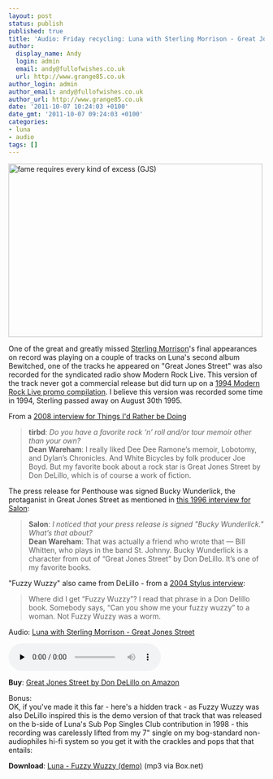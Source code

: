 ```yaml
---
layout: post
status: publish
published: true
title: 'Audio: Friday recycling: Luna with Sterling Morrison - Great Jones Street '
author:
  display_name: Andy
  login: admin
  email: andy@fullofwishes.co.uk
  url: http://www.grange85.co.uk
author_login: admin
author_email: andy@fullofwishes.co.uk
author_url: http://www.grange85.co.uk
date: '2011-10-07 10:24:03 +0100'
date_gmt: '2011-10-07 09:24:03 +0100'
categories:
- luna
- audio
tags: []
---
```

<p><a href="http://www.flickr.com/photos/vanz/3075246522/" title="fame requires every kind of excess (GJS) by vanz, on Flickr"><img class="aligncenter" src="https://farm4.static.flickr.com/3163/3075246522_692cb5de54.jpg" width="500" height="341" alt="fame requires every kind of excess (GJS)"></a></p>
<p>One of the great and greatly missed <a href="http://en.wikipedia.org/wiki/Sterling_Morrison">Sterling Morrison</a>'s final appearances on record was playing on a couple of tracks on Luna's second album <span class="removed_link" title="https://www.fullofwishes.co.uk/database/wiki/Bewitched_(album)">Bewitched</span>, one of the tracks he appeared on "Great Jones Street" was also recorded for the syndicated radio show Modern Rock Live. This version of the track never got a commercial release but did turn up on a <a href="http://www.toriamosdiscography.info/radiocomps/fmqb.html">1994 Modern Rock Live promo compilation</a>. I believe this version was recorded some time in 1994, Sterling passed away on August 30th 1995.</p>
<p>From a <a href="http://tirbd.com/2008/05/monday-interview-dean-wareham/">2008 interview for Things I'd Rather be Doing</a></p>
<blockquote><p><strong>tirbd</strong>: <em>Do you have a favorite rock ‘n’ roll and/or tour memoir other than your own?</em><br />
<strong>Dean Wareham</strong>: I really liked Dee Dee Ramone’s memoir, Lobotomy, and Dylan’s Chronicles. And White Bicycles by folk producer Joe Boyd. But my favorite book about a rock star is Great Jones Street by Don DeLillo, which is of course a work of fiction.
</p></blockquote>
<p>The press release for Penthouse was <span class="removed_link" title="http://www.fuzzywuzzy.com/docs/music/penthouse.htm">signed Bucky Wunderlick</span>, the protaganist in Great Jones Street as mentioned in <a href="http://entertainment.salon.com/1996/05/07/luna960506_html/">this 1996 interview for Salon</a>: </p>
<blockquote><p><strong>Salon</strong>:<em> I noticed that your press release is signed "Bucky Wunderlick." What’s that about?</em><br />
<strong>Dean Wareham</strong>: That was actually a friend who wrote that — Bill Whitten, who plays in the band St. Johnny. Bucky Wunderlick is a character from out of “Great Jones Street” by Don DeLillo. It’s one of my favorite books.</p></blockquote>
<p>"Fuzzy Wuzzy" also came from DeLillo - from a <a href="http://www.stylusmagazine.com/articles/interview/dean-wareham-of-luna.htm">2004 Stylus interview</a>: </p>
<blockquote><p>Where did I get “Fuzzy Wuzzy”? I read that phrase in a Don Delillo book. Somebody says, “Can you show me your fuzzy wuzzy” to a woman. Not Fuzzy Wuzzy was a worm.
</p></blockquote>

<div class="well"><p class="audio">Audio: <a href="https://media.fullofwishes.co.uk/02-luna/audio/1994_Luna_Great-Jones-Street.mp3">Luna with Sterling Morrison - Great Jones Street</a></p><audio controls="controls" preload="none" src="https://media.fullofwishes.co.uk/02-luna/audio/1994_Luna_Great-Jones-Street.mp3"></audio></div>

<p><strong>Buy</strong>: <a href="http://www.amazon.com/gp/product/0140179178/ref=as_li_ss_tl?ie=UTF8&tag=aheadfullofwi-20&linkCode=as2&camp=217145&creative=399369&creativeASIN=0140179178">Great Jones Street by Don DeLillo on Amazon</a></p>
<p>Bonus:<br />
OK, if you've made it this far - here's a hidden track - as Fuzzy Wuzzy was also DeLillo inspired this is the demo version of that track that was released on the b-side of <span class="removed_link" title="https://www.fullofwishes.co.uk/database/wiki/Everybody%27s_Talkin%27_(single)">Luna's Sub Pop Singles Club contribution in 1998</span> - this recording was carelessly lifted from my 7" single on my bog-standard non-audiophiles hi-fi system so you get it with the crackles and pops that that entails:</p>
<p><strong>Download</strong>: <a href="http://www.box.net/shared/tzdxfyr0htrhuloa5jsg">Luna - Fuzzy Wuzzy (demo)</a> (mp3 via Box.net) </p>
